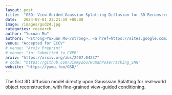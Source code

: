 ```yaml
---
layout: post
title:  "GSD: View-Guided Gaussian Splatting Diffusion for 3D Reconstruction"
date:   2024-07-01 22:21:59 +00:00
image: /images/gsd24.jpg
categories: research
author: "Yuxuan Mu"
authors: "<strong>Yuxuan Mu</strong>, <a href=https://sites.google.com/site/xinxinzuohome/home>Xinxin Zuo</a>, <a href=https://ericguo5513.github.io>Chuan Guo</a>, <a href=https://vision-and-learning-lab-ualberta.github.io/author/yilin-wang/>Yilin Wang</a>, Juwei Lu, Xiaofei Wu, Songcen Xu, Peng Dai, Youliang Yan, <a href=https://www.ece.ualberta.ca/~lcheng5/>Li Cheng</a>"
venue: "Accepted for ECCV"
# venue: "Arxiv Preprint"
# venue: "in: Submitted to CVPR"
arxiv: "https://arxiv.org/abs/2407.04237"
# code: "https://github.com/JimmyZou/HumanPoseTracking_SNN"
website: "https://yxmu.foo/GSD/"
---
```

The first 3D diffusion model directly upon Gausssian Splatting for real‐world object reconstruction, with fine-grained view-guided conditioning.